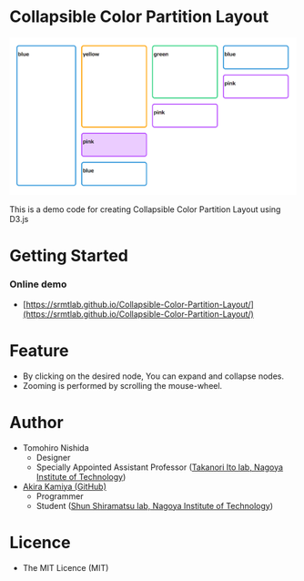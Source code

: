 # Collapsible Color Partition Layout

![Preview](thumbnail.png)

This is a demo code for creating Collapsible Color Partition Layout using D3.js

# Getting Started
### Online demo
- [https://srmtlab.github.io/Collapsible-Color-Partition-Layout/](https://srmtlab.github.io/Collapsible-Color-Partition-Layout/)

# Feature
- By clicking on the desired node, You can expand and collapse nodes.
- Zooming is performed by scrolling the mouse-wheel.

# Author
- Tomohiro Nishida
    - Designer
    - Specially Appointed Assistant Professor ([Takanori Ito lab, Nagoya Institute of Technology](http://ti-di.info/))
- [Akira Kamiya (GitHub)](https://github.com/akamiya208)
    - Programmer
    - Student ([Shun Shiramatsu lab, Nagoya Institute of Technology](http://www.srmt.nitech.ac.jp/))

# Licence
- The MIT Licence (MIT)
